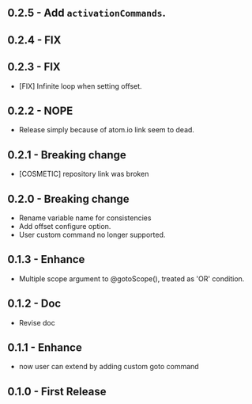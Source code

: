 ## 0.2.5 - Add `activationCommands`.
## 0.2.4 - FIX
## 0.2.3 - FIX
- [FIX] Infinite loop when setting offset.

## 0.2.2 - NOPE
- Release simply because of atom.io link seem to dead.

## 0.2.1 - Breaking change
- [COSMETIC] repository link was broken

## 0.2.0 - Breaking change
- Rename variable name for consistencies
- Add offset configure option.
- User custom command no longer supported.

## 0.1.3 - Enhance
- Multiple scope argument to @gotoScope(), treated as 'OR' condition.

## 0.1.2 - Doc
- Revise doc

## 0.1.1 - Enhance
- now user can extend by adding custom goto command

## 0.1.0 - First Release
